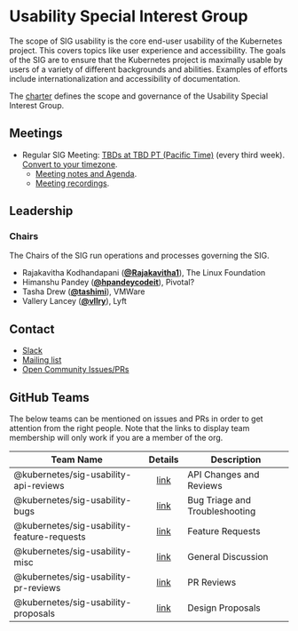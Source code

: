 <!---
This is an autogenerated file!

Please do not edit this file directly, but instead make changes to the
sigs.yaml file in the project root.

To understand how this file is generated, see https://git.k8s.io/community/generator/README.md
--->
# Usability Special Interest Group

The scope of SIG usability is the core end-user usability of the Kubernetes project. This covers topics like user experience and accessibility. The goals of the SIG are to ensure that the Kubernetes project is maximally usable by users of a variety of different backgrounds and abilities. Examples of efforts include internationalization and accessibility of documentation.

The [charter](charter.md) defines the scope and governance of the Usability Special Interest Group.

## Meetings
* Regular SIG Meeting: [TBDs at TBD PT (Pacific Time)](tbd) (every third week). [Convert to your timezone](http://www.thetimezoneconverter.com/?t=TBD&tz=PT%20%28Pacific%20Time%29).
  * [Meeting notes and Agenda](tbd).
  * [Meeting recordings](tbd).

## Leadership

### Chairs
The Chairs of the SIG run operations and processes governing the SIG.

* Rajakavitha Kodhandapani (**[@Rajakavitha1](https://github.com/Rajakavitha1)**), The Linux Foundation
* Himanshu Pandey (**[@hpandeycodeit](https://github.com/hpandeycodeit)**), Pivotal?
* Tasha Drew (**[@tashimi](https://github.com/tashimi)**), VMWare
* Vallery Lancey (**[@vllry](https://github.com/vllry)**), Lyft

## Contact
* [Slack](https://kubernetes.slack.com/messages/sig-usability)
* [Mailing list](TBD)
* [Open Community Issues/PRs](https://github.com/kubernetes/community/labels/sig%2Fusability)

## GitHub Teams

The below teams can be mentioned on issues and PRs in order to get attention from the right people.
Note that the links to display team membership will only work if you are a member of the org.

| Team Name | Details | Description |
| --------- |:-------:| ----------- |
| @kubernetes/sig-usability-api-reviews | [link](https://github.com/orgs/kubernetes/teams/sig-usability-api-reviews) | API Changes and Reviews |
| @kubernetes/sig-usability-bugs | [link](https://github.com/orgs/kubernetes/teams/sig-usability-bugs) | Bug Triage and Troubleshooting |
| @kubernetes/sig-usability-feature-requests | [link](https://github.com/orgs/kubernetes/teams/sig-usability-feature-requests) | Feature Requests |
| @kubernetes/sig-usability-misc | [link](https://github.com/orgs/kubernetes/teams/sig-usability-misc) | General Discussion |
| @kubernetes/sig-usability-pr-reviews | [link](https://github.com/orgs/kubernetes/teams/sig-usability-pr-reviews) | PR Reviews |
| @kubernetes/sig-usability-proposals | [link](https://github.com/orgs/kubernetes/teams/sig-usability-proposals) | Design Proposals |

<!-- BEGIN CUSTOM CONTENT -->

<!-- END CUSTOM CONTENT -->
